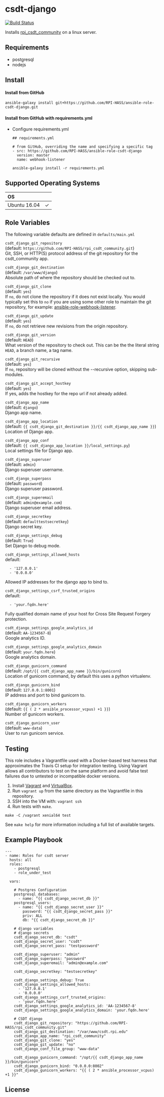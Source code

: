 # csdt-django

[![Build Status](https://travis-ci.org/RPI-HASS/ansible-role-csdt-django.svg?branch=master)](https://travis-ci.org/RPI-HASS/ansible-role-csdt-django)

Installs [rpi_csdt_community](https://github.com/RPI-HASS/rpi_csdt_community) on a linux server.

## Requirements
- postgresql
- nodejs

## Install

#### Install from GitHub
`ansible-galaxy install git+https://github.com/RPI-HASS/ansible-role-csdt-django.git`

#### Install from GitHub with requirements.yml  

- Configure requirements.yml  
  ```
  ## requirements.yml

  # from GitHub, overriding the name and specifying a specific tag
  - src: https://github.com/RPI-HASS/ansible-role-csdt-django
    version: master
    name: webhook-listener
  ```
  ```
  ansible-galaxy install -r requirements.yml
  ```


## Supported Operating Systems
| OS            |               |
| :------------ | :-----------: |
| Ubuntu 16.04  | ✓             |

## Role Variables

The following variable defaults are defined in `defaults/main.yml`

`csdt_django_git_repository`  
(default: `https://github.com/RPI-HASS/rpi_csdt_community.git`)  
Git, SSH, or HTTP(S) protocol address of the git repository for the csdt_community app.  

`csdt_django_git_destination`  
(default: `/var/www/django`)  
Absolute path of where the repository should be checked out to.  

`csdt_django_git_clone`  
(default: `yes`)  
If `no`, do not clone the repository if it does not exist locally. You would typically set this to `no` if you are using some other role to maintain the git repository, for example: [ansible-role-webhook-listener](https://github.com/joshuacherry/ansible-role-webhook-listener).  

`csdt_django_git_update`  
(default: `yes`)  
If `no`, do not retrieve new revisions from the origin repository.  

`csdt_django_git_version`  
(default: `HEAD`)  
What version of the repository to check out. This can be the the literal string `HEAD`, a branch name, a tag name.  

`csdt_django_git_recursive`  
(default: `yes`)  
If `no`, repository will be cloned without the --recursive option, skipping sub-modules.  

`csdt_django_git_accept_hostkey`  
(default: `yes`)  
If yes, adds the hostkey for the repo url if not already added.  

`csdt_django_app_name`  
(default: `django`)  
Django app name.   

`csdt_django_app_location`  
(default: `{{ csdt_django_git_destination }}/{{ csdt_django_app_name }}`)  
Location of Django app.  

`csdt_django_app_conf`  
(default: `{{ csdt_django_app_location }}/local_settings.py`)  
Local settings file for Django app.

`csdt_django_superuser`  
(default: `admin`)  
Django superuser username.

`csdt_django_superpass`  
(default: `password`)  
Django superuser password.

`csdt_django_superemail`  
(default: `admin@example.com`)  
Django superuser email address.  

`csdt_django_secretkey`  
(default: `defaulttestsecretkey`)  
Django secret key.  


`csdt_django_settings_debug`  
(default: `True`)  
Set Django to debug mode.

`csdt_django_settings_allowed_hosts`   
default:
```
  - '127.0.0.1'
  - '0.0.0.0'
```
Allowed IP addresses for the django app to bind to.

`csdt_django_settings_csrf_trusted_origins`  
default:
```
  - 'your.fqdn.here'
```
Fully qualified domain name of your host for Cross Site Request Forgery protection.

`csdt_django_settings_google_analytics_id`  
(default: `AA-1234567-8`)  
Google analytics ID.

`csdt_django_settings_google_analytics_domain`  
(default: `your.fqdn.here`)  
Google analytics domain.


`csdt_django_gunicorn_command`  
(default: `/opt/{{ csdt_django_app_name }}/bin/gunicorn`)  
Location of gunicorn command, by default this uses a python virtualenv.

`csdt_django_gunicorn_bind`  
(default: `127.0.0.1:8001`)  
IP address and port to bind gunicorn to.

`csdt_django_gunicorn_workers`  
(default: `{{ ( 2 * ansible_processor_vcpus) +1 }}`)  
Number of gunicorn workers.

`csdt_django_gunicorn_user`  
(default: `www-data`)  
User to run gunicorn service.


## Testing
This role includes a Vagrantfile used with a Docker-based test harness that approximates the Travis CI setup for integration testing. Using Vagrant allows all contributors to test on the same platform and avoid false test failures due to untested or incompatible docker versions.

1. Install [Vagrant](https://www.vagrantup.com/) and [VirtualBox](https://www.virtualbox.org/).
2. Run `vagrant up` from the same directory as the Vagrantfile in this repository.
3. SSH into the VM with: `vagrant ssh`
4. Run tests with `make`.

```
make -C /vagrant xenial64 test
```
See `make help` for more information including a full list of available targets.

## Example Playbook

```
---
- name: Roles for csdt server
  hosts: all
  roles:
    - postgresql
    - role_under_test

  vars:

    # Postgres Configuration
    postgresql_databases:
      - name: "{{ csdt_django_secret_db }}"
    postgresql_users:
      - name: "{{ csdt_django_secret_user }}"
        password: "{{ csdt_django_secret_pass }}"
        priv: ALL
        db: "{{ csdt_django_secret_db }}"

    # django variables
    # django secrets
    csdt_django_secret_db: "csdt"
    csdt_django_secret_user: "csdt"
    csdt_django_secret_pass: "testpassword"

    csdt_django_superuser: "admin"
    csdt_django_superpass: "password"
    csdt_django_superemail: "admin@example.com"

    csdt_django_secretkey: "testsecretkey"

    csdt_django_settings_debug: True
    csdt_django_settings_allowed_hosts:
      - '127.0.0.1'
      - '0.0.0.0'
    csdt_django_settings_csrf_trusted_origins:
      - 'your.fqdn.here'
    csdt_django_settings_google_analytics_id: 'AA-1234567-8'
    csdt_django_settings_google_analytics_domain: 'your.fqdn.here'

    # CSDT django
    csdt_django_git_repository: "https://github.com/RPI-HASS/rpi_csdt_community.git"
    csdt_django_git_destination: "/var/www/csdt.rpi.edu"
    csdt_django_app_name: "rpi_csdt_community"
    csdt_django_git_clone: "yes"
    csdt_django_git_update: "no"
    csdt_django_conf_file_group: "www-data"

    csdt_django_gunicorn_command: "/opt/{{ csdt_django_app_name }}/bin/gunicorn"
    csdt_django_gunicorn_bind: "0.0.0.0:8002"
    csdt_django_gunicorn_workers: "{{ ( 2 * ansible_processor_vcpus) +1 }}"
```

## License
